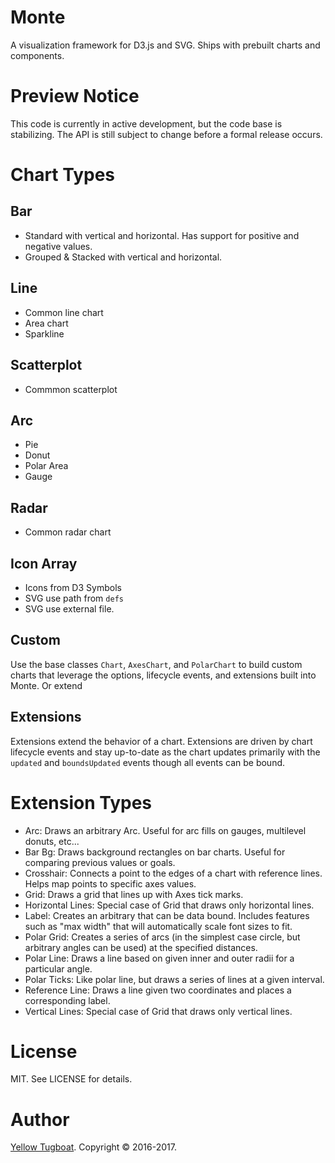 # Monte
A visualization framework for D3.js and SVG. Ships with prebuilt charts and components.

# Preview Notice
This code is currently in active development, but the code base is stabilizing. The API is still
subject to change before a formal release occurs.

# Chart Types
## Bar
* Standard with vertical and horizontal. Has support for positive and negative values.
* Grouped & Stacked with vertical and horizontal.

## Line
* Common line chart
* Area chart
* Sparkline

## Scatterplot
* Commmon scatterplot

## Arc
* Pie
* Donut
* Polar Area
* Gauge

## Radar
* Common radar chart

## Icon Array
* Icons from D3 Symbols
* SVG use path from `defs`
* SVG use external file.

## Custom
Use the base classes `Chart`, `AxesChart`, and `PolarChart` to build custom charts that leverage the
options, lifecycle events, and extensions built into Monte. Or extend

## Extensions
Extensions extend the behavior of a chart. Extensions are driven by chart lifecycle events and stay
up-to-date as the chart updates primarily with the `updated` and `boundsUpdated` events though all
events can be bound.

# Extension Types
* Arc: Draws an arbitrary Arc. Useful for arc fills on gauges, multilevel donuts, etc...
* Bar Bg: Draws background rectangles on bar charts. Useful for comparing previous values or goals.
* Crosshair: Connects a point to the edges of a chart with reference lines. Helps map points to
specific axes values.
* Grid: Draws a grid that lines up with Axes tick marks.
* Horizontal Lines: Special case of Grid that draws only horizontal lines.
* Label: Creates an arbitrary that can be data bound. Includes features such as "max width" that
will automatically scale font sizes to fit.
* Polar Grid: Creates a series of arcs (in the simplest case circle, but arbitrary angles can be
used) at the specified distances.
* Polar Line: Draws a line based on given inner and outer radii for a particular angle.
* Polar Ticks: Like polar line, but draws a series of lines at a given interval.
* Reference Line: Draws a line given two coordinates and places a corresponding label.
* Vertical Lines: Special case of Grid that draws only vertical lines.

# License
MIT. See LICENSE for details.

# Author
[Yellow Tugboat](http://www.yellowtugboat.com). Copyright © 2016-2017.
